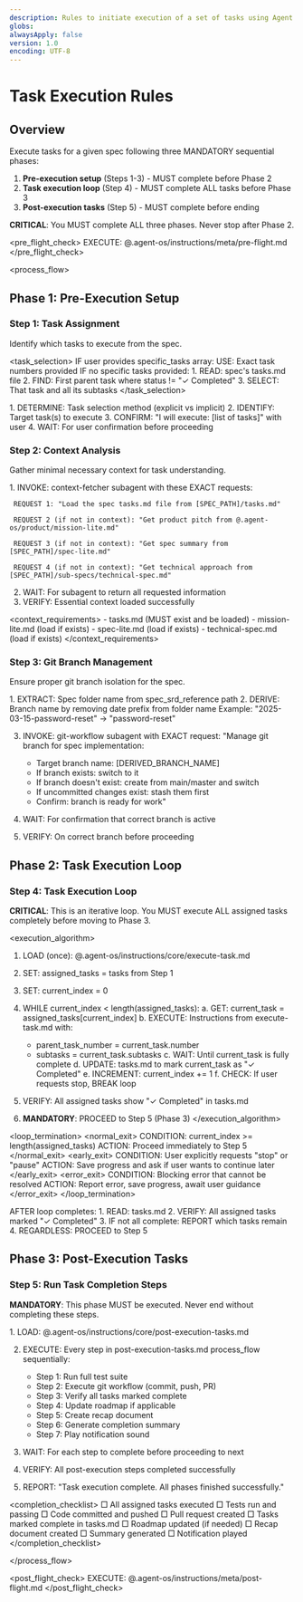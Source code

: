 ```yaml
---
description: Rules to initiate execution of a set of tasks using Agent OS
globs:
alwaysApply: false
version: 1.0
encoding: UTF-8
---
```


# Task Execution Rules

## Overview

Execute tasks for a given spec following three MANDATORY sequential phases:

1. **Pre-execution setup** (Steps 1-3) - MUST complete before Phase 2
2. **Task execution loop** (Step 4) - MUST complete ALL tasks before Phase 3  
3. **Post-execution tasks** (Step 5) - MUST complete before ending

**CRITICAL**: You MUST complete ALL three phases. Never stop after Phase 2.

<pre_flight_check>
EXECUTE: @.agent-os/instructions/meta/pre-flight.md
</pre_flight_check>

<process_flow>

## Phase 1: Pre-Execution Setup

<step number="1" name="task_assignment">

### Step 1: Task Assignment

Identify which tasks to execute from the spec.

<task_selection>
  <explicit>
    IF user provides specific_tasks array:
      USE: Exact task numbers provided
  </explicit>
  <implicit>
    IF no specific tasks provided:
      1. READ: spec's tasks.md file
      2. FIND: First parent task where status != "✓ Completed"
      3. SELECT: That task and all its subtasks
  </implicit>
</task_selection>

<instructions>
  1. DETERMINE: Task selection method (explicit vs implicit)
  2. IDENTIFY: Target task(s) to execute
  3. CONFIRM: "I will execute: [list of tasks]" with user
  4. WAIT: For user confirmation before proceeding
</instructions>

</step>

<step number="2" subagent="context-fetcher" name="context_analysis">

### Step 2: Context Analysis

Gather minimal necessary context for task understanding.

<instructions>
  1. INVOKE: context-fetcher subagent with these EXACT requests:
     
     REQUEST 1: "Load the spec tasks.md file from [SPEC_PATH]/tasks.md"
     
     REQUEST 2 (if not in context): "Get product pitch from @.agent-os/product/mission-lite.md"
     
     REQUEST 3 (if not in context): "Get spec summary from [SPEC_PATH]/spec-lite.md"
     
     REQUEST 4 (if not in context): "Get technical approach from [SPEC_PATH]/sub-specs/technical-spec.md"
  
  2. WAIT: For subagent to return all requested information
  3. VERIFY: Essential context loaded successfully
</instructions>

<context_requirements>
  <mandatory>
    - tasks.md (MUST exist and be loaded)
  </mandatory>
  <optional>
    - mission-lite.md (load if exists)
    - spec-lite.md (load if exists)
    - technical-spec.md (load if exists)
  </optional>
</context_requirements>

</step>

<step number="3" subagent="git-workflow" name="git_branch_management">

### Step 3: Git Branch Management

Ensure proper git branch isolation for the spec.

<instructions>
  1. EXTRACT: Spec folder name from spec_srd_reference path
  2. DERIVE: Branch name by removing date prefix from folder name
     Example: "2025-03-15-password-reset" → "password-reset"
  
  3. INVOKE: git-workflow subagent with EXACT request:
     "Manage git branch for spec implementation:
      - Target branch name: [DERIVED_BRANCH_NAME]
      - If branch exists: switch to it
      - If branch doesn't exist: create from main/master and switch
      - If uncommitted changes exist: stash them first
      - Confirm: branch is ready for work"
  
  4. WAIT: For confirmation that correct branch is active
  5. VERIFY: On correct branch before proceeding
</instructions>

</step>

## Phase 2: Task Execution Loop

<step number="4" name="task_execution_loop">

### Step 4: Task Execution Loop

**CRITICAL**: This is an iterative loop. You MUST execute ALL assigned tasks completely before moving to Phase 3.

<execution_algorithm>
  1. LOAD (once): @.agent-os/instructions/core/execute-task.md
  
  2. SET: assigned_tasks = tasks from Step 1
  3. SET: current_index = 0
  
  4. WHILE current_index < length(assigned_tasks):
     a. GET: current_task = assigned_tasks[current_index]
     b. EXECUTE: Instructions from execute-task.md with:
        - parent_task_number = current_task.number
        - subtasks = current_task.subtasks
     c. WAIT: Until current_task is fully complete
     d. UPDATE: tasks.md to mark current_task as "✓ Completed"
     e. INCREMENT: current_index += 1
     f. CHECK: If user requests stop, BREAK loop
  
  5. VERIFY: All assigned tasks show "✓ Completed" in tasks.md
  
  6. **MANDATORY**: PROCEED to Step 5 (Phase 3)
</execution_algorithm>

<loop_termination>
  <normal_exit>
    CONDITION: current_index >= length(assigned_tasks)
    ACTION: Proceed immediately to Step 5
  </normal_exit>
  <early_exit>
    CONDITION: User explicitly requests "stop" or "pause"
    ACTION: Save progress and ask if user wants to continue later
  </early_exit>
  <error_exit>
    CONDITION: Blocking error that cannot be resolved
    ACTION: Report error, save progress, await user guidance
  </error_exit>
</loop_termination>

<verification>
  AFTER loop completes:
  1. READ: tasks.md
  2. VERIFY: All assigned tasks marked "✓ Completed"
  3. IF not all complete: REPORT which tasks remain
  4. REGARDLESS: PROCEED to Step 5
</verification>

</step>

## Phase 3: Post-Execution Tasks

<step number="5" name="post_execution_tasks">

### Step 5: Run Task Completion Steps

**MANDATORY**: This phase MUST be executed. Never end without completing these steps.

<instructions>
  1. LOAD: @.agent-os/instructions/core/post-execution-tasks.md
  
  2. EXECUTE: Every step in post-execution-tasks.md process_flow sequentially:
     - Step 1: Run full test suite
     - Step 2: Execute git workflow (commit, push, PR)
     - Step 3: Verify all tasks marked complete
     - Step 4: Update roadmap if applicable
     - Step 5: Create recap document
     - Step 6: Generate completion summary
     - Step 7: Play notification sound
  
  3. WAIT: For each step to complete before proceeding to next
  
  4. VERIFY: All post-execution steps completed successfully
  
  5. REPORT: "Task execution complete. All phases finished successfully."
</instructions>

<completion_checklist>
  □ All assigned tasks executed
  □ Tests run and passing
  □ Code committed and pushed
  □ Pull request created
  □ Tasks marked complete in tasks.md
  □ Roadmap updated (if needed)
  □ Recap document created
  □ Summary generated
  □ Notification played
</completion_checklist>

</step>

</process_flow>

<post_flight_check>
EXECUTE: @.agent-os/instructions/meta/post-flight.md
</post_flight_check>
